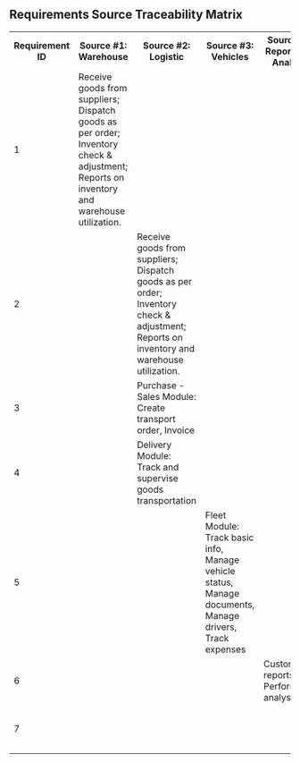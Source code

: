 <h2>Requirements Source Traceability Matrix</h2>
<table align="center">
      <tr>
       <th>Requirement ID</th>
       <th>Source #1: Warehouse</th>
       <th>Source #2: Logistic</th>
       <th>Source #3: Vehicles</th>
       <th>Source #4: Reporting & Analysis</th>
       <th>Source #5: Account Management</th>
      </tr>
      <tr>
       <td>1</td>
       <td>Receive goods from suppliers; Dispatch goods as per order; Inventory check & adjustment; Reports on inventory and warehouse utilization.</td> 
       <td></td>
       <td></td>
       <td></td> 
       <td></td>
      </tr>
      <tr>
       <td>2</td>
       <td></td> 
       <td>Receive goods from suppliers; Dispatch goods as per order; Inventory check & adjustment; Reports on inventory and warehouse utilization.</td>
       <td></td>
       <td></td> 
       <td></td>
      </tr>
      <tr>
       <td>3</td>
       <td></td> 
       <td>Purchase - Sales Module: Create transport order, Invoice</td>
       <td></td>
       <td></td> 
       <td></td>
      </tr>
      <tr>
       <td>4</td>
       <td></td> 
       <td>Delivery Module: Track and supervise goods transportation</td>
       <td></td>
       <td></td> 
       <td></td>
      </tr>
      <tr>
       <td>5</td>
       <td></td> 
       <td></td>
       <td>Fleet Module: Track basic info, Manage vehicle status, Manage documents, Manage drivers, Track expenses</td>
       <td></td> 
       <td></td>
      </tr>
      <tr>
       <td>6</td>
       <td></td> 
       <td></td>
       <td></td>
       <td>Custom reports; Performance analysis</td> 
       <td></td>
      </tr>
      <tr>
       <td>7</td>
       <td></td> 
       <td></td>
       <td></td>
       <td></td> 
       <td>Access rights assignment; Account creation</td>
      </tr>
</table>